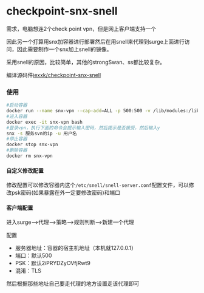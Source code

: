 # checkpoint-snx-snell
需求，电脑想连2个check point vpn，但是网上客户端支持一个

因此另一个打算用snx加容器进行部署然后在用snell来代理到surge上面进行访问，因此需要制作一个snx加上snell的镜像。

采用snell的原因，比较简单，其他的strongSwan、ss都比较复杂。

编译源码件[iexxk/checkpoint-snx-snell](https://github.com/iexxk/checkpoint-snx-snell)

### 使用

```bash
#启动容器
docker run --name snx-vpn --cap-add=ALL -p 500:500 -v /lib/modules:/lib/modules -d exxk/checkpoint-snx-snell:22.9.19
#进入容器
docker exec -it snx-vpn bash
#登录vpn，执行下面的命令会提示输入密码，然后提示是否接受，然后输入y
snx -s 服务svn的ip -u 用户名
#停止容器
docker stop snx-vpn
#删除容器
docker rm snx-vpn
```

#### 自定义修改配置

修改配置可以修改容器内这个`/etc/snell/snell-server.conf`配置文件，可以修改psk密码(如果暴露在外一定要修改密码)和端口

#### 客户端配置

进入surge-->代理-->策略-->规则判断-->新建一个代理

配置

* 服务器地址：容器的宿主机地址（本机就127.0.0.1）
* 端口：默认500
* PSK：默认2iPRYDZyOVfjRwt9
* 混淆：TLS

然后根据那些地址自己要走代理的地方设置走该代理即可
